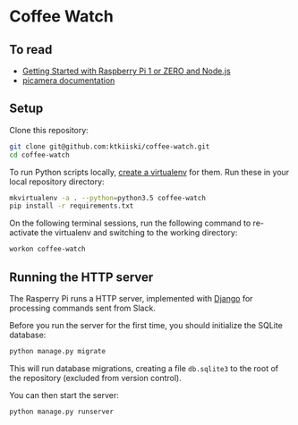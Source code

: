 # Coffee Watch

## To read

- [Getting Started with Raspberry Pi 1 or ZERO and Node.js](https://docs.resin.io/raspberrypi/nodejs/getting-started/)
- [picamera documentation](http://picamera.readthedocs.org/en/release-1.8/)


## Setup

Clone this repository:

```bash
git clone git@github.com:ktkiiski/coffee-watch.git
cd coffee-watch
```

To run Python scripts locally, [create a virtualenv](http://virtualenvwrapper.readthedocs.io/en/latest/) for them. Run these in your local repository directory:

```bash
mkvirtualenv -a . --python=python3.5 coffee-watch
pip install -r requirements.txt
```

On the following terminal sessions, run the following command to re-activate the virtualenv and switching to the working directory:

```bash
workon coffee-watch
```

## Running the HTTP server

The Rasperry Pi runs a HTTP server, implemented with [Django](https://www.djangoproject.com/) for processing commands sent from Slack.

Before you run the server for the first time, you should initialize the SQLite database:

```bash
python manage.py migrate
```

This will run database migrations, creating a file `db.sqlite3` to the root of the repository (excluded from version control).

You can then start the server:

```bash
python manage.py runserver
```
